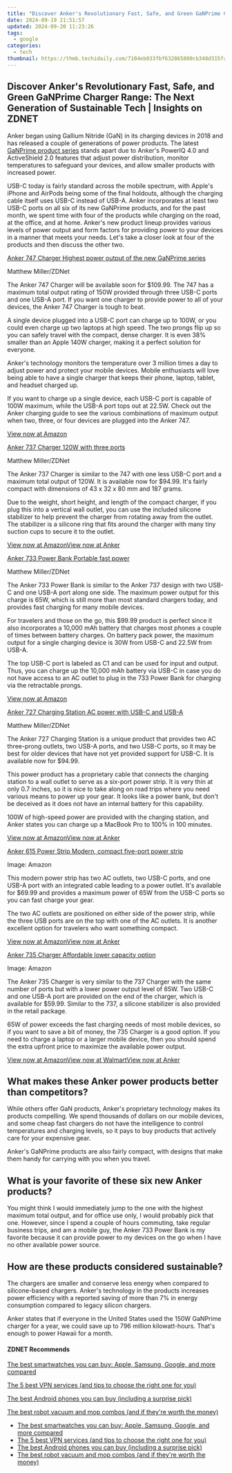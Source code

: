 ```yaml
---
title: "Discover Anker's Revolutionary Fast, Safe, and Green GaNPrime Charger Range: The Next Generation of Sustainable Tech | Insights on ZDNET"
date: 2024-09-19 21:51:57
updated: 2024-09-20 11:23:26
tags:
  - google
categories:
  - tech
thumbnail: https://thmb.techidaily.com/7104eb033fbf632865800cb348d315fa27012665cace64350a90155028571e6d.jpg
---
```


## Discover Anker's Revolutionary Fast, Safe, and Green GaNPrime Charger Range: The Next Generation of Sustainable Tech | Insights on ZDNET

Anker began using Gallium Nitride (GaN) in its charging devices in 2018 and has released a couple of generations of power products. The latest [GaNPrime product series](https://www.anker.com/ganprime) stands apart due to Anker's PowerIQ 4.0 and ActiveShield 2.0 features that adjust power distribution, monitor temperatures to safeguard your devices, and allow smaller products with increased power.

USB-C today is fairly standard across the mobile spectrum, with Apple's iPhone and AirPods being some of the final holdouts, although the charging cable itself uses USB-C instead of USB-A. Anker incorporates at least two USB-C ports on all six of its new GaNPrime products, and for the past month, we spent time with four of the products while charging on the road, at the office, and at home. Anker's new product lineup provides various levels of power output and form factors for providing power to your devices in a manner that meets your needs. Let's take a closer look at four of the products and then discuss the other two. 

[Anker 747 Charger Highest power output of the new GaNPrime series](https://buy.geni.us/Proxy.ashx?TSID=368250&GR%5FURL=https%3A%2F%2Fwww.amazon.com%2Fdp%2FB09W2PNLX7%2Fref%3Dasc%5Fdf%5FB09W2PNLX71724324400000%3Fcreative%3D395261%26creativeASIN%3DB09W2PNLX7%26linkCode%3Dasn%26tag%3Dzd-buy-button-20%26ascsubtag%3D%5F%5FCOM%5FCLICK%5FID%5F%5F%7Cc255e4e6-d40e-4f40-b21c-7d2c8acabc02%7Cdtp&dtb=1) 

Matthew Miller/ZDNet

The Anker 747 Charger will be available soon for $109.99\. The 747 has a maximum total output rating of 150W provided through three USB-C ports and one USB-A port. If you want one charger to provide power to all of your devices, the Anker 747 Charger is tough to beat.

A single device plugged into a USB-C port can charge up to 100W, or you could even charge up two laptops at high speed. The two prongs flip up so you can safely travel with the compact, dense charger. It is even 38% smaller than an Apple 140W charger, making it a perfect solution for everyone.

Anker's technology monitors the temperature over 3 million times a day to adjust power and protect your mobile devices. Mobile enthusiasts will love being able to have a single charger that keeps their phone, laptop, tablet, and headset charged up.

If you want to charge up a single device, each USB-C port is capable of 100W maximum, while the USB-A port tops out at 22.5W. Check out the Anker charging guide to see the various combinations of maximum output when two, three, or four devices are plugged into the Anker 747.

[View now at Amazon](https://buy.geni.us/Proxy.ashx?TSID=368250&GR%5FURL=https%3A%2F%2Fwww.amazon.com%2Fdp%2FB09W2PNLX7%2Fref%3Dasc%5Fdf%5FB09W2PNLX71724324400000%3Fcreative%3D395261%26creativeASIN%3DB09W2PNLX7%26linkCode%3Dasn%26tag%3Dzd-buy-button-20%26ascsubtag%3D%5F%5FCOM%5FCLICK%5FID%5F%5F%7Cc255e4e6-d40e-4f40-b21c-7d2c8acabc02%7Cdtp&dtb=1) 

[Anker 737 Charger 120W with three ports](https://buy.geni.us/Proxy.ashx?TSID=368250&GR%5FURL=https%3A%2F%2Fwww.amazon.com%2FAnker-Charger-GaNPrime-Compact-Foldable%2Fdp%2FB0B87WC1VD%3Ftag%3Dzd-buy-button-20%26ascsubtag%3D%5F%5FCOM%5FCLICK%5FID%5F%5F%7Cc255e4e6-d40e-4f40-b21c-7d2c8acabc02%7Cdtp&dtb=1) 

Matthew Miller/ZDNet

The Anker 737 Charger is similar to the 747 with one less USB-C port and a maximum total output of 120W. It is available now for $94.99\. It's fairly compact with dimensions of 43 x 32 x 80 mm and 187 grams.

Due to the weight, short height, and length of the compact charger, if you plug this into a vertical wall outlet, you can use the included silicone stabilizer to help prevent the charger from rotating away from the outlet. The stabilizer is a silicone ring that fits around the charger with many tiny suction cups to secure it to the outlet.

[View now at Amazon](https://buy.geni.us/Proxy.ashx?TSID=368250&GR%5FURL=https%3A%2F%2Fwww.amazon.com%2FAnker-Charger-GaNPrime-Compact-Foldable%2Fdp%2FB0B87WC1VD%3Ftag%3Dzd-buy-button-20%26ascsubtag%3D%5F%5FCOM%5FCLICK%5FID%5F%5F%7Cc255e4e6-d40e-4f40-b21c-7d2c8acabc02%7Cdtp&dtb=1)[View now at Anker](https://click.linksynergy.com/deeplink?id=IokOf8qagZo&mid=43469&u1=zd-%5F%5FCOM%5FCLICK%5FID%5F%5F-dtp&murl=https%3A%2F%2Fwww.anker.com%2Fproducts%2Fa2148%3Fref%3Dganprime%5Ftop%5Fitemlist) 

[Anker 733 Power Bank Portable fast power](https://buy.geni.us/Proxy.ashx?TSID=368250&GR%5FURL=https%3A%2F%2Fwww.amazon.com%2Fdp%2FB0B7RDP9RZ%3FlinkCode%3Dogi%26th%3D1%26psc%3D1%26tag%3Dzd-buy-button-20%26ascsubtag%3D%5F%5FCOM%5FCLICK%5FID%5F%5F%7Cc255e4e6-d40e-4f40-b21c-7d2c8acabc02%7Cdtp&dtb=1) 

Matthew Miller/ZDNet

The Anker 733 Power Bank is similar to the Anker 737 design with two USB-C and one USB-A port along one side. The maximum power output for this charge is 65W, which is still more than most standard chargers today, and provides fast charging for many mobile devices.

For travelers and those on the go, this $99.99 product is perfect since it also incorporates a 10,000 mAh battery that charges most phones a couple of times between battery charges. On battery pack power, the maximum output for a single charging device is 30W from USB-C and 22.5W from USB-A.

The top USB-C port is labeled as C1 and can be used for input and output. Thus, you can charge up the 10,000 mAh battery via USB-C in case you do not have access to an AC outlet to plug in the 733 Power Bank for charging via the retractable prongs.

[View now at Amazon](https://buy.geni.us/Proxy.ashx?TSID=368250&GR%5FURL=https%3A%2F%2Fwww.amazon.com%2Fdp%2FB0B7RDP9RZ%3FlinkCode%3Dogi%26th%3D1%26psc%3D1%26tag%3Dzd-buy-button-20%26ascsubtag%3D%5F%5FCOM%5FCLICK%5FID%5F%5F%7Cc255e4e6-d40e-4f40-b21c-7d2c8acabc02%7Cdtp&dtb=1) 

[Anker 727 Charging Station AC power with USB-C and USB-A](https://buy.geni.us/Proxy.ashx?TSID=368250&GR%5FURL=https%3A%2F%2Fwww.amazon.com%2FAnker-Charging-GaNPrime-Detachable-Extension%2Fdp%2FB0B7RCJ65F%3Ftag%3Dzd-buy-button-20%26ascsubtag%3D%5F%5FCOM%5FCLICK%5FID%5F%5F%7Cc255e4e6-d40e-4f40-b21c-7d2c8acabc02%7Cdtp&dtb=1) 

Matthew Miller/ZDNet

The Anker 727 Charging Station is a unique product that provides two AC three-prong outlets, two USB-A ports, and two USB-C ports, so it may be best for older devices that have not yet provided support for USB-C. It is available now for $94.99.

This power product has a proprietary cable that connects the charging station to a wall outlet to serve as a six-port power strip. It is very thin at only 0.7 inches, so it is nice to take along on road trips where you need various means to power up your gear. It looks like a power bank, but don't be deceived as it does not have an internal battery for this capability.

100W of high-speed power are provided with the charging station, and Anker states you can charge up a MacBook Pro to 100% in 100 minutes.

[View now at Amazon](https://buy.geni.us/Proxy.ashx?TSID=368250&GR%5FURL=https%3A%2F%2Fwww.amazon.com%2FAnker-Charging-GaNPrime-Detachable-Extension%2Fdp%2FB0B7RCJ65F%3Ftag%3Dzd-buy-button-20%26ascsubtag%3D%5F%5FCOM%5FCLICK%5FID%5F%5F%7Cc255e4e6-d40e-4f40-b21c-7d2c8acabc02%7Cdtp&dtb=1)[View now at Anker](https://click.linksynergy.com/deeplink?id=IokOf8qagZo&mid=43469&u1=zd-%5F%5FCOM%5FCLICK%5FID%5F%5F-dtp&murl=https%3A%2F%2Fwww.anker.com%2Fproducts%2Fa9126%3Fref%3Dganprime%5Ftop%5Fitemlist) 

[Anker 615 Power Strip Modern, compact five-port power strip](https://buy.geni.us/Proxy.ashx?TSID=368250&GR%5FURL=https%3A%2F%2Fwww.amazon.com%2FAnker-GanPrime-Charging-Station-Delivery%2Fdp%2FB09SG359YF%3Ftag%3Dzd-buy-button-20%26ascsubtag%3D%5F%5FCOM%5FCLICK%5FID%5F%5F%7Cc255e4e6-d40e-4f40-b21c-7d2c8acabc02%7Cdtp&dtb=1) 

Image: Amazon

This modern power strip has two AC outlets, two USB-C ports, and one USB-A port with an integrated cable leading to a power outlet. It's available for $69.99 and provides a maximum power of 65W from the USB-C ports so you can fast charge your gear.

The two AC outlets are positioned on either side of the power strip, while the three USB ports are on the top with one of the AC outlets. It is another excellent option for travelers who want something compact.

[View now at Amazon](https://buy.geni.us/Proxy.ashx?TSID=368250&GR%5FURL=https%3A%2F%2Fwww.amazon.com%2FAnker-GanPrime-Charging-Station-Delivery%2Fdp%2FB09SG359YF%3Ftag%3Dzd-buy-button-20%26ascsubtag%3D%5F%5FCOM%5FCLICK%5FID%5F%5F%7Cc255e4e6-d40e-4f40-b21c-7d2c8acabc02%7Cdtp&dtb=1)[View now at Anker](https://click.linksynergy.com/deeplink?id=IokOf8qagZo&mid=43469&u1=zd-%5F%5FCOM%5FCLICK%5FID%5F%5F-dtp&murl=https%3A%2F%2Fwww.anker.com%2Fproducts%2Fa9125%3Fref%3Dganprime%5Ftop%5Fitemlist) 

[Anker 735 Charger Affordable lower capacity option](https://buy.geni.us/Proxy.ashx?TSID=368250&GR%5FURL=https%3A%2F%2Fwww.amazon.com%2FAnker-Charger-Compact-Foldable-MacBook%2Fdp%2FB09C5RG6KV%3Ftag%3Dzd-buy-button-20%26ascsubtag%3D%5F%5FCOM%5FCLICK%5FID%5F%5F%7Cc255e4e6-d40e-4f40-b21c-7d2c8acabc02%7Cdtp&dtb=1) 

Image: Amazon

The Anker 735 Charger is very similar to the 737 Charger with the same number of ports but with a lower power output level of 65W. Two USB-C and one USB-A port are provided on the end of the charger, which is available for $59.99\. Similar to the 737, a silicone stabilizer is also provided in the retail package.

65W of power exceeds the fast charging needs of most mobile devices, so if you want to save a bit of money, the 735 Charger is a good option. If you need to charge a laptop or a larger mobile device, then you should spend the extra upfront price to maximize the available power output.

[View now at Amazon](https://buy.geni.us/Proxy.ashx?TSID=368250&GR%5FURL=https%3A%2F%2Fwww.amazon.com%2FAnker-Charger-Compact-Foldable-MacBook%2Fdp%2FB09C5RG6KV%3Ftag%3Dzd-buy-button-20%26ascsubtag%3D%5F%5FCOM%5FCLICK%5FID%5F%5F%7Cc255e4e6-d40e-4f40-b21c-7d2c8acabc02%7Cdtp&dtb=1)[View now at Walmart](https://go.shopyourlikes.com/pi/4448b8d596a28f4e7dba162f209abddb92218732?afId=614548&afCampaignId=zd-%5F%5FCOM%5FCLICK%5FID%5F%5F-dtp&afCreativeId=2993&afPlacementId=2)[View now at Anker](https://click.linksynergy.com/deeplink?id=IokOf8qagZo&mid=43469&u1=zd-%5F%5FCOM%5FCLICK%5FID%5F%5F-dtp&murl=https%3A%2F%2Fwww.anker.com%2Fproducts%2Fa2668%3Fref%3Dganprime%5Ftop%5Fitemlist) 

## What makes these Anker power products better than competitors?

While others offer GaN products, Anker's proprietary technology makes its products compelling. We spend thousands of dollars on our mobile devices, and some cheap fast chargers do not have the intelligence to control temperatures and charging levels, so it pays to buy products that actively care for your expensive gear.

Anker's GaNPrime products are also fairly compact, with designs that make them handy for carrying with you when you travel.

## What is your favorite of these six new Anker products?

You might think I would immediately jump to the one with the highest maximum total output, and for office use only, I would probably pick that one. However, since I spend a couple of hours commuting, take regular business trips, and am a mobile guy, the Anker 733 Power Bank is my favorite because it can provide power to my devices on the go when I have no other available power source.

## How are these products considered sustainable?

The chargers are smaller and conserve less energy when compared to silicone-based chargers. Anker's technology in the products increases power efficiency with a reported saving of more than 7% in energy consumption compared to legacy silicon chargers.

Anker states that if everyone in the United States used the 150W GaNPrime charger for a year, we could save up to 796 million kilowatt-hours. That's enough to power Hawaii for a month.

#### **ZDNET** Recommends

[The best smartwatches you can buy: Apple, Samsung, Google, and more compared](https://www.zdnet.com/article/best-smartwatch/ "The best smartwatches you can buy: Apple, Samsung, Google, and more compared")

[The 5 best VPN services (and tips to choose the right one for you)](https://www.zdnet.com/article/best-vpn/ "The 5 best VPN services (and tips to choose the right one for you)")

[The best Android phones you can buy (including a surprise pick)](https://www.zdnet.com/article/best-android-phone/ "The best Android phones you can buy (including a surprise pick)")

[The best robot vacuum and mop combos (and if they're worth the money)](https://www.zdnet.com/article/best-robot-vacuum-mop/ "The best robot vacuum and mop combos (and if they're worth the money)")

* [The best smartwatches you can buy: Apple, Samsung, Google, and more compared](https://www.zdnet.com/article/best-smartwatch/ "The best smartwatches you can buy: Apple, Samsung, Google, and more compared")
* [The 5 best VPN services (and tips to choose the right one for you)](https://www.zdnet.com/article/best-vpn/ "The 5 best VPN services (and tips to choose the right one for you)")
* [The best Android phones you can buy (including a surprise pick)](https://www.zdnet.com/article/best-android-phone/ "The best Android phones you can buy (including a surprise pick)")
* [The best robot vacuum and mop combos (and if they're worth the money)](https://www.zdnet.com/article/best-robot-vacuum-mop/ "The best robot vacuum and mop combos (and if they're worth the money)")

<ins class="adsbygoogle"
     style="display:block"
     data-ad-format="autorelaxed"
     data-ad-client="ca-pub-7571918770474297"
     data-ad-slot="1223367746"></ins>



<ins class="adsbygoogle"
     style="display:block"
     data-ad-client="ca-pub-7571918770474297"
     data-ad-slot="8358498916"
     data-ad-format="auto"
     data-full-width-responsive="true"></ins>
